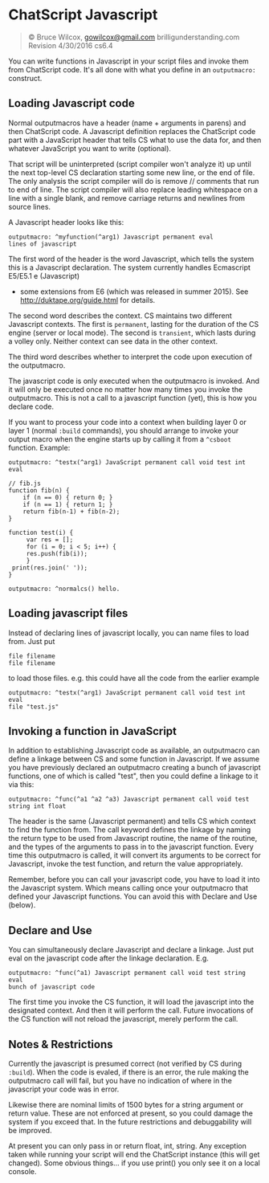 # ChatScript Javascript

> © Bruce Wilcox, gowilcox@gmail.com brilligunderstanding.com
> Revision 4/30/2016 cs6.4

You can write functions in Javascript in your script files and invoke them from
ChatScript code. It's all done with what you define in an `outputmacro:` construct.

## Loading Javascript code

Normal outputmacros have a header (name + arguments in parens) and then ChatScript
code. A Javascript definition replaces the ChatScript code part with a JavaScript header
that tells CS what to use the data for, and then whatever JavaScript you want to write
(optional). 

That script will be uninterpreted (script compiler won't analyze it) up until the
next top-level CS declaration starting some new line, or the end of file. The only analysis
the script compiler will do is remove // comments that run to end of line. The script
compiler will also replace leading whitespace on a line with a single blank, and remove
carriage returns and newlines from source lines.

A Javascript header looks like this:
```
outputmacro: ^myfunction(^arg1) Javascript permanent eval
lines of javascript
```
The first word of the header is the word Javascript, which tells the system this is a
Javascript declaration. The system currently handles Ecmascript E5/E5.1 e (Javascript)
+ some extensions from E6 (which was released in summer 2015). 
See http://duktape.org/guide.html for details.

The second word describes the context. CS maintains two different Javascript contexts.
The first is `permanent`, lasting for the duration of the CS engine (server or local mode).
The second is `transient`, which lasts during a volley only. Neither context can see data
in the other context.

The third word describes whether to interpret the code upon execution of the
outputmacro.

The javascript code is only executed when the outputmacro is invoked. And it will only
be executed once no matter how many times you invoke the outputmacro. This is not a
call to a javascript function (yet), this is how you declare code.

If you want to process your code into a context when building layer 0 or layer 1
(normal `:build` commands), you should arrange to invoke your output macro when the
engine starts up by calling it from a `^csboot` function.
Example:
```
outputmacro: ^testx(^arg1) JavaScript permanent call void test int eval

// fib.js
function fib(n) {
    if (n == 0) { return 0; }
    if (n == 1) { return 1; }
    return fib(n-1) + fib(n-2);
}

function test(i) {
     var res = [];
     for (i = 0; i < 5; i++) {
     res.push(fib(i));
     }
 print(res.join(' '));
}

outputmacro: ^normalcs() hello.
````

## Loading javascript files

Instead of declaring lines of javascript locally, you can name files to load from. Just put
```
file filename
file filename
```
to load those files.
e.g. this could have all the code from the earlier example
```
outputmacro: ^testx(^arg1) JavaScript permanent call void test int eval
file "test.js"
```

## Invoking a function in JavaScript

In addition to establishing Javascript code as available, an outputmacro can define a
linkage between CS and some function in Javascript. If we assume you have previously
declared an outputmacro creating a bunch of javascript functions, one of which is called
"test", then you could define a linkage to it via this:
```
outputmacro: ^func(^a1 ^a2 ^a3) Javascript permanent call void test string int float 
```
The header is the same (Javascript permanent) and tells CS which context to find the
function from. The call keyword defines the linkage by naming the return type to be used
from Javascript routine, the name of the routine, and the types of the arguments to pass in
to the javascript function. 
Every time this outputmacro is called, it will convert its arguments to be correct for Javascript, 
invoke the test function, and return the value appropriately.

Remember, before you can call your javascript code, you have to load it into the
Javascript system. Which means calling once your outputmacro that defined your
Javascript functions. You can avoid this with Declare and Use (below). 


## Declare and Use

You can simultaneously declare Javascript and declare a linkage. Just put eval on the
javascript code after the linkage declaration. E.g.
```
outputmacro: ^func(^a1) Javascript permanent call void test string eval
bunch of javascript code
```
The first time you invoke the CS function, it will load the javascript into the designated
context. And then it will perform the call. Future invocations of the CS function will not
reload the javascript, merely perform the call. 
 
 
## Notes & Restrictions

Currently the javascript is presumed correct (not verified by CS during `:build`). When the
code is evaled, if there is an error, the rule making the outputmacro call will fail, but you
have no indication of where in the javascript your code was in error.

Likewise there are nominal limits of 1500 bytes for a string argument or return value.
These are not enforced at present, so you could damage the system if you exceed that.
In the future restrictions and debuggability will be improved.

At present you can only pass in or return float, int, string. Any exception taken while
running your script will end the ChatScript instance (this will get changed).
Some obvious things... if you use print() you only see it on a local console.

